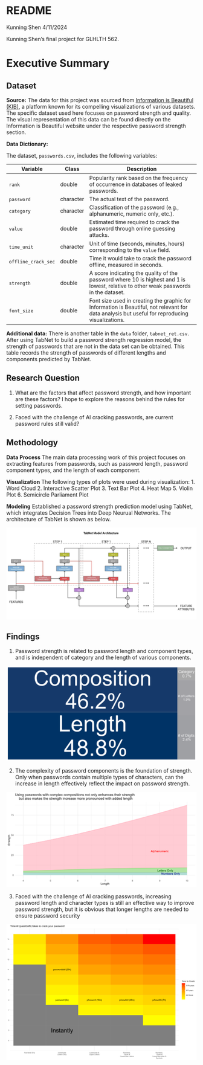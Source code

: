 README
================
Kunning Shen
4/11/2024

Kunning Shen’s final project for GLHLTH 562.

# Executive Summary

## Dataset

**Source:** The data for this project was sourced from [Information is
Beautiful (KIB)](https://www.informationisbeautiful.net/), a platform
known for its compelling visualizations of various datasets. The
specific dataset used here focuses on password strength and quality. The
visual representation of this data can be found directly on the
Information is Beautiful website under the respective password strength
section.

**Data Dictionary:**

The dataset, `passwords.csv`, includes the following variables:

| Variable            | Class     | Description                                                                                                                                    |
|---------------------|-----------|------------------------------------------------------------------------------------------------------------------------------------------------|
| `rank`              | double    | Popularity rank based on the frequency of occurrence in databases of leaked passwords.                                                         |
| `password`          | character | The actual text of the password.                                                                                                               |
| `category`          | character | Classification of the password (e.g., alphanumeric, numeric only, etc.).                                                                       |
| `value`             | double    | Estimated time required to crack the password through online guessing attacks.                                                                 |
| `time_unit`         | character | Unit of time (seconds, minutes, hours) corresponding to the `value` field.                                                                     |
| `offline_crack_sec` | double    | Time it would take to crack the password offline, measured in seconds.                                                                         |
| `strength`          | double    | A score indicating the quality of the password where 10 is highest and 1 is lowest, relative to other weak passwords in the dataset.           |
| `font_size`         | double    | Font size used in creating the graphic for Information is Beautiful, not relevant for data analysis but useful for reproducing visualizations. |

**Additional data:** There is another table in the `data` folder,
`tabnet_ret.csv`. After using TabNet to build a password strength
regression model, the strength of passwords that are not in the data set
can be obtained. This table records the strength of passwords of
different lengths and components predicted by TabNet.

## Research Question

1.  What are the factors that affect password strength, and how
    important are these factors? I hope to explore the reasons behind
    the rules for setting passwords.

2.  Faced with the challenge of AI cracking passwords, are current
    password rules still valid?

## Methodology

**Data Process** The main data processing work of this project focuses
on extracting features from passwords, such as password length, password
component types, and the length of each component.

**Visualization** The following types of plots were used during
visualization: 1. Word Cloud 2. Interactive Scatter Plot 3. Text Bar
Plot 4. Heat Map 5. Violin Plot 6. Semicircle Parliament Plot

**Modeling** Established a password strength prediction model using
TabNet, which integrates Decision Trees into Deep Neurual Networks. The
architecture of TabNet is shown as below.

![](./figures/tabnet.png)

## Findings

1.  Password strength is related to password length and component types,
    and is independent of category and the length of various components.

![](./figures/features.png)

2.  The complexity of password components is the foundation of strength.
    Only when passwords contain multiple types of characters, can the
    increase in length effectively reflect the impact on password
    strength.

![](./figures/tabnet_test_ret.png)

3.  Faced with the challenge of AI cracking passwords, increasing
    password length and character types is still an effective way to
    improve password strength, but it is obvious that longer lengths are
    needed to ensure password security

![](./figures/p8_AI_heat.png)
